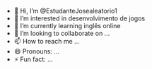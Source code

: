 - 👋 Hi, I’m @EstudanteJosealeatorio1
- 👀 I’m interested in desenvolvimento de jogos
- 🌱 I’m currently learning inglês online
- 💞️ I’m looking to collaborate on ...
- 📫 How to reach me ...
- 😄 Pronouns: ...
- ⚡ Fun fact: ...

<!---
EstudanteJosealeatorio1/EstudanteJosealeatorio1 is a ✨ special ✨ repository because its `README.md` (this file) appears on your GitHub profile.
You can click the Preview link to take a look at your changes.
--->
